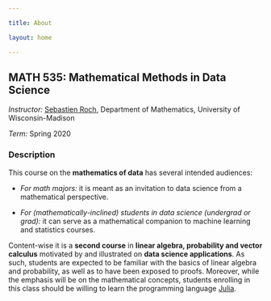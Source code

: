 ```yaml
---

title: About

layout: home

---
```


## MATH 535: Mathematical Methods in Data Science

*Instructor:* [Sebastien Roch](http://www.math.wisc.edu/~roch/), Department of Mathematics, University of Wisconsin-Madison

*Term:* Spring 2020

### Description

This course on the **mathematics of data** has several intended audiences:

- *For math majors:* it is meant as an invitation to data science from a mathematical perspective.

- *For (mathematically-inclined) students in data science (undergrad or grad):* it can serve as a mathematical companion to machine learning and statistics courses.

Content-wise it is a **second course** in **linear algebra, probability and vector calculus** motivated by and illustrated on **data science applications**. 
As such, students are expected to be familiar with the basics of linear algebra and probability, as well as to have been exposed to proofs. 
Moreover, while the emphasis will be on the mathematical concepts, students enrolling in this class should be willing to learn the programming language [Julia](https://julialang.org/).

